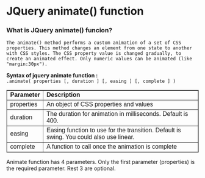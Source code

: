 # JQuery animate() function
### What is JQuery animate() funcion?
`The animate() method performs a custom animation of a set of CSS properties. This method changes an element from one state to another with CSS styles. The CSS property value is changed gradually, to create an animated effect. Only numeric values can be animated (like "margin:30px").`

**Syntax of jquery animate function :**</br>
`.animate( properties [, duration ] [, easing ] [, complete ] )`
<table border="1" style="border-collapse: collapse;">
<tbody>
<tr>
<td><span style="font-family: Arial, Helvetica, sans-serif;"><b>Parameter
</b></span></td>
<td><span style="font-family: Arial, Helvetica, sans-serif;"><b>Description
</b></span></td>
</tr>
<tr>
<td><span style="font-family: Arial, Helvetica, sans-serif;">properties
</span></td>
<td><span style="font-family: Arial, Helvetica, sans-serif;">An object of CSS properties and values
</span></td>
</tr>
<tr>
<td><span style="font-family: Arial, Helvetica, sans-serif;">duration
</span></td>
<td><span style="font-family: Arial, Helvetica, sans-serif;">The duration for animation in milliseconds. Default is 400.
</span></td>
</tr>
<tr>
<td><span style="font-family: Arial, Helvetica, sans-serif;">easing
</span></td>
<td><span style="font-family: Arial, Helvetica, sans-serif;">Easing function to use for the transition. Default is swing. You could also use linear.
</span></td>
</tr>
<tr>
<td><span style="font-family: Arial, Helvetica, sans-serif;">complete
</span></td>
<td><span style="font-family: Arial, Helvetica, sans-serif;">A function to call once the animation is complete
</span></td></tr>
</tbody></table>

Animate function has 4 parameters. Only the first parameter (properties) is the required parameter. Rest 3 are optional.
